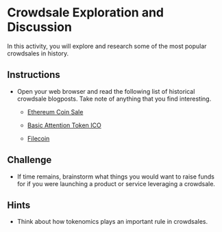 # Crowdsale Exploration and Discussion

In this activity, you will explore and research some of the most popular crowdsales in history.

## Instructions

* Open your web browser and read the following list of historical crowdsale blogposts. Take note of anything that you find interesting.

  * [Ethereum Coin Sale](https://blog.ethereum.org/2014/07/22/launching-the-ether-sale/)

  * [Basic Attention Token ICO](https://medium.com/@ether_world/basic-attention-token-bat-ico-an-electrifying-crowd-sale-eda799774671)

  * [Filecoin](https://coinivore.com/2017/08/12/filecoin-ico-launches-today-cant-get-accredited-investors/)

## Challenge

* If time remains, brainstorm what things you would want to raise funds for if you were launching a product or service leveraging a crowdsale.

## Hints

* Think about how tokenomics plays an important rule in crowdsales.
